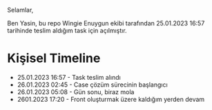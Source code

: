 Selamlar,

Ben Yasin, bu repo Wingie Enuygun ekibi tarafından 25.01.2023 16:57 tarihinde teslim aldığım task için açılmıştır.

# Kişisel Timeline

- 25.01.2023 16:57 - Task teslim alındı
- 26.01.2023 02:45 - Case çözüm sürecinin başlangıcı
- 26.01.2023 05:08 - Gün sonu, biraz mola
- 2601.2023 17:20 - Front oluşturmak üzere kaldığım yerden devam 
